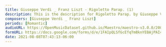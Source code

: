 ```yaml
---
title: Giuseppe Verdi _ Franz Liszt - Rigoletto Parap. (1)
description: This is the description for Rigoletto Parap. by Giuseppe Verdi _ Franz Liszt
composers: [Giuseppe Verdi _ Franz Liszt]
periods: [Romantic]
audioURL: https://OpenMusicDataset.github.io/Maestro/maestro-v3.0.0/2006/MIDI-Unprocessed_15_R1_2006_01-05_ORIG_MID--AUDIO_15_R1_2006_04_Track04_wav.midi
formURL: https://docs.google.com/forms/d/e/1FAIpQLSfGcEfqTmBknYEBAjPAI4A8TFODsaLo_n6lVs5KT3C79eug5Q/viewform
date: 2021-08-08T07:43:13-06:00
---
```

